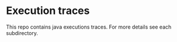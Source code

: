 # Execution traces

This repo contains java executions traces. For more details see each subdirectory.

